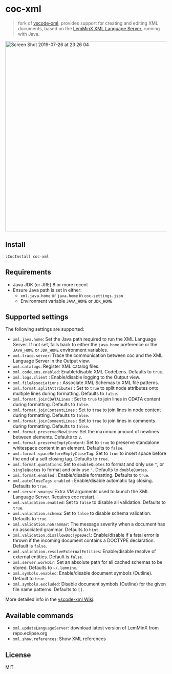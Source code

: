 # coc-xml

> fork of [vscode-xml](https://github.com/redhat-developer/vscode-xml), provides support for creating and editing XML documents, based on the [LemMinX XML Language Server](https://github.com/eclipse/lemminx), running with Java.

<img width="594" alt="Screen Shot 2019-07-26 at 23 26 04" src="https://user-images.githubusercontent.com/345274/61962925-3e667700-affd-11e9-8831-ecf78ef2bfbf.png">

## Install

`:CocInstall coc-xml`

## Requirements

- Java JDK (or JRE) 8 or more recent
- Ensure Java path is set in either:
  - `xml.java.home` or `java.home` in `coc-settings.json`
  - Environment variable `JAVA_HOME` or `JDK_HOME`

## Supported settings

The following settings are supported:

- `xml.java.home`: Set the Java path required to run the XML Language Server. If not set, falls back to either the `java.home` preference or the `JAVA_HOME` or `JDK_HOME` environment variables.
- `xml.trace.server`: Trace the communication between coc and the XML Language Server in the Output view.
- `xml.catalogs`: Register XML catalog files.
- `xml.codeLens.enabled`: Enable/disable XML CodeLens. Defaults to `true`.
- `xml.logs.client` : Enable/disable logging to the Output view.
- `xml.fileAssociations` : Associate XML Schemas to XML file patterns.
- `xml.format.splitAttributes` : Set to `true` to split node attributes onto multiple lines during formatting. Defaults to `false`.
- `xml.format.joinCDATALines` : Set to `true` to join lines in CDATA content during formatting. Defaults to `false`.
- `xml.format.joinContentLines` : Set to `true` to join lines in node content during formatting. Defaults to `false`.
- `xml.format.joinCommentLines` : Set to `true` to join lines in comments during formatting. Defaults to `false`.
- `xml.format.preservedNewLines`: Set the maximum amount of newlines between elements. Defaults to `2`.
- `xml.format.preserveEmptyContent`: Set to `true` to preserve standalone whitespace content in an element. Defaults to `false`.
- `xml.format.spaceBeforeEmptyCloseTag`: Set to `true` to insert space before the end of a self closing tag. Defaults to `true`.
- `xml.format.quotations`: Set to `doubleQuotes` to format and only use `"`, or `singleQuotes` to format and only use `'`. Defaults to `doubleQuotes`.
- `xml.format.enabled` : Enable/disable formatting. Defaults to `true`.
- `xml.autoCloseTags.enabled` : Enable/disable automatic tag closing. Defaults to `true`.
- `xml.server.vmargs`: Extra VM arguments used to launch the XML Language Server. Requires coc restart.
- `xml.validation.enabled`: Set to `false` to disable all validation. Defaults to `true`.
- `xml.validation.schema`: Set to `false` to disable schema validation. Defaults to `true`.
- `xml.validation.noGrammar`: The message severity when a document has no associated grammar. Defaults to `hint`.
- `xml.validation.disallowDocTypeDecl`: Enable/disable if a fatal error is thrown if the incoming document contains a DOCTYPE declaration. Default is `false`.
- `xml.validation.resolveExternalEntities`: Enable/disable resolve of external entities. Default is `false`.
- `xml.server.workDir`: Set an absolute path for all cached schemas to be stored. Defaults to `~/.lemminx`.
- `xml.symbols.enabled`: Enable/disable document symbols (Outline). Default to `true`.
- `xml.symbols.excluded`: Disable document symbols (Outline) for the given file name patterns. Defaults to `[]`.

More detailed info in the [vscode-xml Wiki](https://github.com/redhat-developer/vscode-xml/wiki/Preferences).

## Available commands

- `xml.updateLanguageServer`: download latest version of LemMinX from repo.eclipse.org
- `xml.show.references`: Show XML references

## License

MIT
